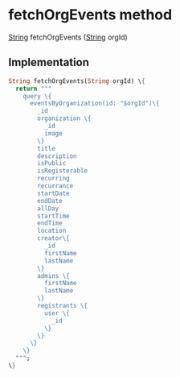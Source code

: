 


# fetchOrgEvents method








[String](https://api.flutter.dev/flutter/dart-core/String-class.html) fetchOrgEvents
([String](https://api.flutter.dev/flutter/dart-core/String-class.html) orgId)








## Implementation

```dart
String fetchOrgEvents(String orgId) \{
  return """
    query \{
      eventsByOrganization(id: "$orgId")\{
        _id
        organization \{
          _id
          image
        \}
        title
        description
        isPublic
        isRegisterable
        recurring
        recurrance
        startDate
        endDate
        allDay
        startTime
        endTime
        location
        creator\{
          _id
          firstName
          lastName
        \}
        admins \{
          firstName
          lastName
        \}
        registrants \{
          user \{
            _id
          \}
        \}
      \}
    \}
  """;
\}
```







